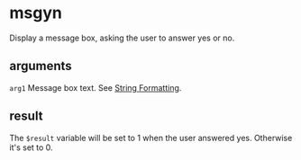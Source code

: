 # msgyn

Display a message box, asking the user to answer yes or no.

## arguments

`arg1` Message box text. See [String Formatting](../../introduction/Formatting.rst).

## result

The `$result` variable will be set to 1 when the user answered yes. Otherwise it's set to 0.
